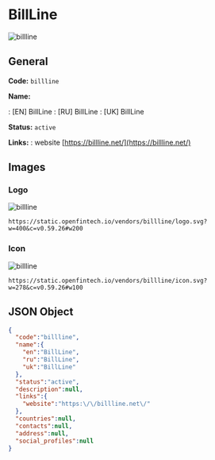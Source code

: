 
# BillLine 
![billline](https://static.openfintech.io/vendors/billline/logo.svg?w=400&c=v0.59.26#w200)  

## General 
 
**Code:** `billline` 
 
**Name:** 
 
:	[EN] BillLine 
:	[RU] BillLine 
:	[UK] BillLine 
 
**Status:** `active` 
 
**Links:** 
: website [https://billline.net/](https://billline.net/) 
 

## Images 

### Logo 
 
![billline](https://static.openfintech.io/vendors/billline/logo.svg?w=400&c=v0.59.26#w200)  

```
https://static.openfintech.io/vendors/billline/logo.svg?w=400&c=v0.59.26#w200
```  

### Icon 
 
![billline](https://static.openfintech.io/vendors/billline/icon.svg?w=278&c=v0.59.26#w100)  

```
https://static.openfintech.io/vendors/billline/icon.svg?w=278&c=v0.59.26#w100
```  

## JSON Object 

```json
{
  "code":"billline",
  "name":{
    "en":"BillLine",
    "ru":"BillLine",
    "uk":"BillLine"
  },
  "status":"active",
  "description":null,
  "links":{
    "website":"https:\/\/billline.net\/"
  },
  "countries":null,
  "contacts":null,
  "address":null,
  "social_profiles":null
}
```  
